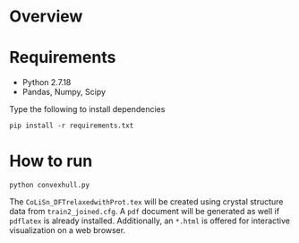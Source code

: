 # Overview

# Requirements

* Python 2.7.18
* Pandas, Numpy, Scipy

Type the following to install dependencies

```console
pip install -r requirements.txt
```

# How to run

```console
python convexhull.py
```

The `CoLiSn_DFTrelaxedwithProt.tex` will be created using crystal structure data from `train2_joined.cfg`. A `pdf` document will be generated as well if `pdflatex` is already installed. Additionally, an `*.html` is offered for interactive visualization on a web browser.

